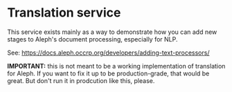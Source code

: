 # Translation service

This service exists mainly as a way to demonstrate how you can add new
stages to Aleph's document processing, especially for NLP.

See: https://docs.aleph.occrp.org/developers/adding-text-processors/

**IMPORTANT:** this is not meant to be a working implementation of
translation for Aleph. If you want to fix it up to be production-grade,
that would be great. But don't run it in prodcution like this, please.
